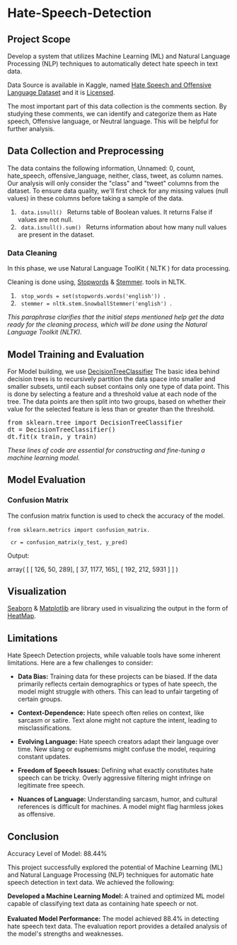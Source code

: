 # Hate-Speech-Detection
## Project Scope
Develop a system that utilizes Machine Learning (ML) and Natural Language Processing (NLP) techniques to automatically detect hate speech in text data. <br> 

Data Source is available in Kaggle, named [Hate Speech and Offensive Language Dataset](https://www.kaggle.com/datasets/mrmorj/hate-speech-and-offensive-language-dataset/data) and it is [Licensed](https://creativecommons.org/publicdomain/zero/1.0/). 

The most important part of this data collection is the comments section. By studying these comments, we can identify and categorize them as Hate speech, Offensive language, or Neutral language. This will be helpful for further analysis.

## Data Collection and Preprocessing 

The data contains the following information, Unnamed: 0, count,	hate_speech, offensive_language,	neither,	class,	tweet, as column names. Our analysis will only consider the "class" and "tweet" columns from the dataset. To ensure data quality, we'll first check for any missing values (null values) in these columns before taking a sample of the data. <br> 

1. <code> data.isnull() </code> Returns table of Boolean values. It returns False if values are not null.
2. <code> data.isnull().sum() </code> Returns information about how many null values are present in the dataset.

### Data Cleaning 
In this phase, we use Natural Language ToolKit ( NLTK ) for data processing. 

Cleaning is done using, [Stopwords](https://www.geeksforgeeks.org/removing-stop-words-nltk-python/) & [Stemmer](https://saturncloud.io/glossary/stemming/#:~:text=Stemming%20is%20a%20text%20preprocessing,classification%2C%20and%20other%20NLP%20tasks). tools in NLTK. 
1. <code> stop_words = set(stopwords.words('english')) </code>.
2. <code> stemmer = nltk.stem.SnowballStemmer('english') </code>.

<i> This paraphrase clarifies that the initial steps mentioned help get the data ready for the cleaning process, which will be done using the Natural Language Toolkit (NLTK). </i>

## Model Training and Evaluation 
For Model building, we use [DecisionTreeClassifier](https://scikit-learn.org/stable/modules/generated/sklearn.tree.DecisionTreeClassifier.html)  The basic idea behind decision trees is to recursively partition the data space into smaller and smaller subsets, until each subset contains only one type of data point. This is done by selecting a feature and a threshold value at each node of the tree. The data points are then split into two groups, based on whether their value for the selected feature is less than or greater than the threshold.


<pre>from sklearn.tree import DecisionTreeClassifier   
dt = DecisionTreeClassifier() 
dt.fit(x_train, y_train)
</pre>

<i> These lines of code are essential for constructing and fine-tuning a machine learning model. </i> 

## Model Evaluation 
### Confusion Matrix </code> 

The confusion matrix function is used to check the accuracy of the model. <br>
<br>
<code>from sklearn.metrics import confusion_matrix. <br>
cr = confusion_matrix(y_test, y_pred) </code>

Output: 
<p>
  array( [ [ 126,   50,  289],
       [  37, 1177,  165],
       [ 192,  212, 5931 ] ] )
</p>

## Visualization

[Seaborn](https://seaborn.pydata.org/) & [Matplotlib](https://matplotlib.org/) are library used in visualizing the output in the form of [HeatMap](https://seaborn.pydata.org/generated/seaborn.heatmap.html).

## Limitations 

Hate Speech Detection projects, while valuable tools have some inherent limitations. Here are a few challenges to consider:

* **Data Bias:**  Training data for these projects can be biased. If the data primarily reflects certain demographics or types of hate speech, the model might struggle with others. This can lead to unfair targeting of certain groups.

* **Context-Dependence:**  Hate speech often relies on context, like sarcasm or satire. Text alone might not capture the intent, leading to misclassifications. 

* **Evolving Language:**  Hate speech creators adapt their language over time. New slang or euphemisms might confuse the model, requiring constant updates.

* **Freedom of Speech Issues:**  Defining what exactly constitutes hate speech can be tricky. Overly aggressive filtering might infringe on legitimate free speech.

* **Nuances of Language:**  Understanding sarcasm, humor, and cultural references is difficult for machines. A model might flag harmless jokes as offensive.


## Conclusion

Accuracy Level of Model: 88.44% 

This project successfully explored the potential of Machine Learning (ML) and Natural Language Processing (NLP) techniques for automatic hate speech detection in text data. We achieved the following:

<b> Developed a Machine Learning Model: </b> A trained and optimized ML model capable of classifying text data as containing hate speech or not.<br> 
<br>
<b> Evaluated Model Performance:</b> The model achieved 88.4% in detecting hate speech text data. The evaluation report provides a detailed analysis of the model's strengths and weaknesses.
